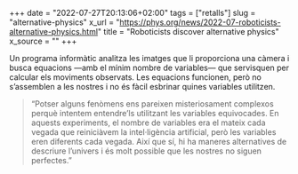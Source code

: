+++
date = "2022-07-27T20:13:06+02:00"
tags = ["retalls"]
slug = "alternative-physics"
x_url = "https://phys.org/news/2022-07-roboticists-alternative-physics.html"
title = "Roboticists discover alternative physics"
x_source = ""
+++


Un programa informàtic analitza les imatges que li proporciona una càmera i busca equacions —amb el mínim nombre de variables— que servisquen per calcular els moviments observats. Les equacions funcionen, però no s’assemblen a les nostres i no és fàcil esbrinar quines variables utilitzen.

> “Potser alguns fenòmens ens pareixen misteriosament complexos perquè intentem entendre’ls utilitzant les variables equivocades. En aquests experiments, el nombre de variables era el mateix cada vegada que reiniciàvem la intel·ligència artificial, però les variables eren diferents cada vegada. Així que sí, hi ha maneres alternatives de descriure l’univers i és molt possible que les nostres no siguen perfectes.”
